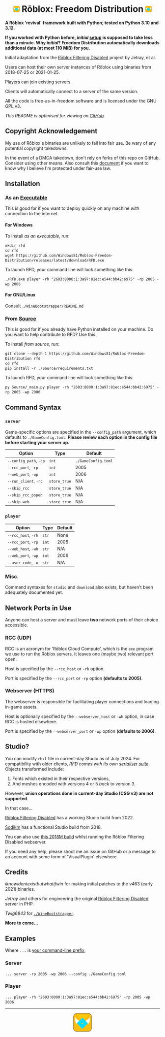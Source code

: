 <h1 align="center"><img src="./Logo.png" height="20px"/> Rōblox: Freedom Distribution <img src="./Logo.png" height="20px"/></h1>

**A Rōblox 'revival' framework built with Python; tested on Python 3.10 and 3.12.**

**If you worked with Python before, _initial_ [setup](#installation) is supposed to take less than a minute. Why _initial_? Freedom Distribution automatically downloads additional data (at most 110 MiB) for you.**

Initial adaptation from the [Rōblox Filtering Disabled](https://jetray.itch.io/roblox-filtering-disabled) project by Jetray, et al.

Users can host their own server instances of Rōblox using binaries from 2018-07-25 or 2021-01-25.

Players can join existing servers.

Clients will automatically connect to a server of the same version.

All the code is free-as-in-freedom software and is licensed under the GNU GPL v3.

_This README is optimised for viewing on [GitHub](https://github.com/Windows81/Roblox-Freedom-Distribution)._

## Copyright Acknowledgement

My use of Rōblox's binaries are unlikely to fall into fair use. Be wary of any potential copyright takedowns.

In the event of a DMCA takedown, don't rely on forks of this repo on GitHub. Consider using other means. Also consult this [document](./LEGAL.md) if you want to know why I believe I'm protected under fair-use law.

## Installation

### As an [Executable](https://github.com/Windows81/Roblox-Freedom-Distribution/releases/latest/download/RFD.exe)

This is good for if you want to deploy quickly on any machine _with_ connection to the internet.

#### For Windows

To install _as an executable_, run:

```
mkdir rfd
cd rfd
wget https://github.com/Windows81/Roblox-Freedom-Distribution/releases/latest/download/RFD.exe
```

To launch RFD, your command line will look something like this:

```
./RFD.exe player -rh "2603:8000:1:3a97:81ec:e544:bb42:6975" -rp 2005 -wp 2006
```

#### For GNU/Linux

Consult [`./WineBootstrapper/README.md`](./WineBootstrapper/README.md)

### From [Source](https://github.com/Windows81/Roblox-Freedom-Distribution/archive/refs/heads/main.zip)

This is good for if you already have Python installed on your machine. Do you want to help contribute to RFD? Use this.

To install _from source_, run:

```
git clone --depth 1 https://github.com/Windows81/Roblox-Freedom-Distribution rfd
cd rfd
pip install -r ./Source/requirements.txt
```

To launch RFD, your command line will look something like this:

```
py Source/_main.py player -rh "2603:8000:1:3a97:81ec:e544:bb42:6975" -rp 2005 -wp 2006
```

## Command Syntax

### `server`

Game-specific options are specified in the `--config_path` argument, which defaults to `./GameConfig.toml`. **Please review each option in the config file before starting your server up.**

| Option                 | Type         | Default             |
| ---------------------- | ------------ | ------------------- |
| `--config_path`, `-cp` | `int`        | `./GameConfig.toml` |
| `--rcc_port`, `-rp`    | `int`        | 2005                |
| `--web_port`, `-wp`    | `int`        | 2006                |
| `--run_client`, `-rc`  | `store_true` | N/A                 |
| `--skip_rcc`           | `store_true` | N/A                 |
| `--skip_rcc_popen`     | `store_true` | N/A                 |
| `--skip_web`           | `store_true` | N/A                 |

### `player`

| Option              | Type  | Default |
| ------------------- | ----- | ------- |
| `--rcc_host`, `-rh` | `str` | None    |
| `--rcc_port`, `-rp` | `int` | 2005    |
| `--web_host`, `-wh` | `str` | N/A     |
| `--web_port`, `-wp` | `int` | 2006    |
| `--user_code`, `-u` | `str` | N/A     |

### Misc.

Command syntaxes for `studio` and `download` also exists, but haven't been adequately documented yet.

## Network Ports in Use

Anyone can host a server and must leave **two** network ports of their choice accessible.

### RCC (UDP)

RCC is an acronym for 'Rōblox Cloud Compute', which is the `exe` program we use to run the Rōblox servers. It leaves one (maybe two) relevant port open.

Host is specified by the `--rcc_host` or `-rh` option.

Port is specified by the `--rcc_port` or `-rp` option **(defaults to 2005)**.

### Webserver (HTTPS)

The webserver is responsible for facilitating player connections and loading in-game assets.

Host is optionally specified by the `--webserver_host` or `-wh` option, in case RCC is hosted elsewhere.

Port is specified by the `--webserver_port` or `-wp` option **(defaults to 2006)**.

## Studio?

You can modify `rbxl` file in current-day Studio as of July 2024. For compatibility with older clients, _RFD comes with its own [serialiser suite](./Source/assets/serialisers/)_. Objects transformed include:

1. Fonts which existed in their respective versions,
1. And meshes encoded with versions 4 or 5 _back_ to version 3.

However, **union operations done in current-day Studio (CSG v3) are not supported**.

In that case...

[Rōblox Filtering Disabled](https://beepboopbap.itch.io/filtering-disabled) has a working Studio build from 2022.

[Sodikm](https://archive.org/details/full-sodikm_202308) has a functional Studio build from 2018.

You can also use [this 2018M build](https://github.com/Windows81/Roblox-Freedom-Distribution/releases/download/2023-08-31T09%EA%9E%8910Z/v348.Studio.7z) whilst running the Rōblox Filtering Disabled webserver.

If you need any help, please shoot me an issue on GitHub or a message to an account with some form of 'VisualPlugin' elsewhere.

## Credits

_iknowidontexistbutwhatifwin_ for making initial patches to the v463 (early 2021) binaries.

_Jetray_ and others for engineering the original [Rōblox Filtering Disabled](https://jetray.itch.io/roblox-filtering-disabled) server in PHP.

_Twig6843_ for [`./WineBootstrapper`](./WineBootstrapper/).

**More to come...**

## Examples

Where `...` is [your command-line prefix](#installation),

### Server

```shell
... server -rp 2005 -wp 2006 --config ./GameConfig.toml
```

### Player

```shell
... player -rh "2603:8000:1:3a97:81ec:e544:bb42:6975" -rp 2005 -wp 2006
```

---

<p align="center"><img src="./Logo.png" height="60px"/></p>

